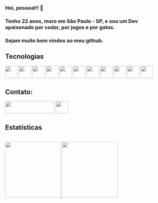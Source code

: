 ### Hei, pessoal!! 👋

### Tenho 22 anos, moro em São Paulo - SP, e sou um Dev apaixonado por codar, por jogos e por gatos.
### Sejam muito bem vindos ao meu github.

<h2>Tecnologias</h2>

<img height='40' width='40' src="https://cdn.jsdelivr.net/gh/devicons/devicon/icons/react/react-original-wordmark.svg" /> <img height='40' width='40' src="https://cdn.jsdelivr.net/gh/devicons/devicon/icons/git/git-plain-wordmark.svg" /> <img height='40' width='40' src="https://cdn.jsdelivr.net/gh/devicons/devicon/icons/javascript/javascript-plain.svg" /> <img height='40' width='40' src="https://cdn.jsdelivr.net/gh/devicons/devicon/icons/html5/html5-plain-wordmark.svg" /> <img height='40' width='40' src="https://cdn.jsdelivr.net/gh/devicons/devicon/icons/css3/css3-plain-wordmark.svg" />
<img height='40' width='40' src="https://cdn.jsdelivr.net/gh/devicons/devicon/icons/docker/docker-plain-wordmark.svg" />
<img height='40' width='40' src="https://cdn.jsdelivr.net/gh/devicons/devicon/icons/typescript/typescript-plain.svg" />
<img height='40' width='40' src="https://cdn.jsdelivr.net/gh/devicons/devicon/icons/mysql/mysql-plain-wordmark.svg" />
<img height='40' width='40' src="https://cdn.jsdelivr.net/gh/devicons/devicon/icons/mongodb/mongodb-original-wordmark.svg" />
<img height='40' width='40' src="https://cdn.jsdelivr.net/gh/devicons/devicon/icons/nodejs/nodejs-original-wordmark.svg" />
<img height='40' width='40' src="https://cdn.jsdelivr.net/gh/devicons/devicon/icons/heroku/heroku-original.svg" />

<h2>Contato:</h2>
<a href="https://www.linkedin.com/in/lucianoog" target="_blank"><img height='40' width='160' src="https://img.shields.io/badge/-LinkedIn-%230077B5?style=for-the-badge&logo=linkedin&logoColor=white" target="_blank"></a>
<a href="mailto:oliveiraluck78@gmail.com" target="_blank"><img height='40' width='40' margin='10' src="https://cdn-icons-png.flaticon.com/512/732/732200.png" target="_blank"></a>


<h2>Estatísticas</h2>
<br/>
<div>
<a href="https://github.com/Luciano-O">
<img height="180em" src="https://github-readme-stats.vercel.app/api/top-langs/?username=Luciano-O&layout=compact&langs_count=7&theme=dracula"/>
<img height="180em" src="https://github-readme-stats.vercel.app/api?username=Luciano-O&show_icons=true&theme=dracula&include_all_commits=true&count_private=true"/>
</div>

          

<!--
**Luciano-O/Luciano-O** is a ✨ _special_ ✨ repository because its `README.md` (this file) appears on your GitHub profile.

Here are some ideas to get you started:

- 🔭 I’m currently working on ...
- 🌱 I’m currently learning ...
- 👯 I’m looking to collaborate on ...
- 🤔 I’m looking for help with ...
- 💬 Ask me about ...
- 📫 How to reach me: ...
- 😄 Pronouns: ...
- ⚡ Fun fact: ...
-->
